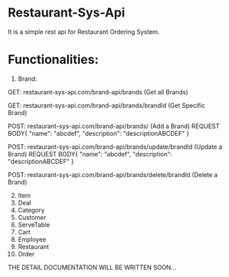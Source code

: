 # Restaurant-Sys-Api
It is a simple rest api for Restaurant Ordering System.

# Functionalities:
1. Brand: 

  GET: restaurant-sys-api.com/brand-api/brands (Get all Brands)

  GET: restaurant-sys-api.com/brand-api/brands/brandId (Get Specific Brand)

  POST: restaurant-sys-api.com/brand-api/brands/ (Add a Brand)
    REQUEST BODY{
      "name": "abcdef",
      "description": "descriptionABCDEF"
    }
  
  POST: restaurant-sys-api.com/brand-api/brands/update/brandId (Update a Brand)
    REQUEST BODY{
      "name": "abcdef",
      "description": "descriptionABCDEF"
    }
  
  POST: restaurant-sys-api.com/brand-api/brands/delete/brandId (Delete a Brand)

2. Item
3. Deal
4. Category
5. Customer
6. ServeTable
7. Cart
8. Employee
9. Restaurant
10. Order




THE DETAIL DOCUMENTATION WILL BE WRITTEN SOON...
